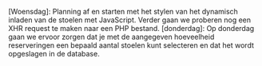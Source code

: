 [Woensdag]:
Planning af en starten met het stylen van het dynamisch inladen van de stoelen met JavaScript.
Verder gaan we proberen nog een XHR request te maken naar een PHP bestand.
[donderdag]: 
Op donderdag gaan we ervoor zorgen dat je met de aangegeven hoeveelheid reserveringen een bepaald aantal stoelen kunt selecteren en dat het wordt opgeslagen in de database.